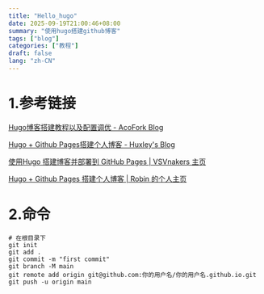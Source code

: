 ```yaml
---
title: "Hello_hugo"
date: 2025-09-19T21:00:46+08:00
summary: "使用hugo搭建github博客"
tags: ["blog"]
categories: ["教程"]
draft: false
lang: "zh-CN"
---
```


# 1.参考链接

 [Hugo博客搭建教程以及配置调优 - AcoFork Blog](https://2x.nz/posts/hugo/)

 [Hugo + Github Pages搭建个人博客 - Huxley's Blog](https://huxinme.top/posts/blog/hugo-blog/) 

[使用Hugo 搭建博客并部署到 GitHub Pages | VSVnakers 主页](https://vsvnakers.github.io/docs/hugo-deploy/)

 [Hugo + Github Pages 搭建个人博客 | Robin 的个人主页](https://jianzhnie.github.io/post/hugo_site/) 

# 2.命令

```
# 在根目录下
git init
git add .
git commit -m "first commit"
git branch -M main
git remote add origin git@github.com:你的用户名/你的用户名.github.io.git
git push -u origin main
```

